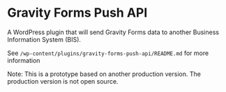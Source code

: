 # Gravity Forms Push API

A WordPress plugin that will send Gravity Forms data to another Business Information System (BIS).

See `/wp-content/plugins/gravity-forms-push-api/README.md` for more information

Note: This is a prototype based on another production version. The production version is not open source.

